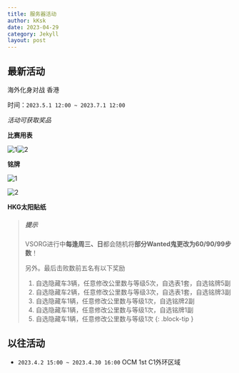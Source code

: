 ```yaml
---
title: 服务器活动
author: kKsk
date: 2023-04-29
category: Jekyll
layout: post
---
```


## 最新活动

海外化身对战 香港

时间：`2023.5.1 12:00 ~ 2023.7.1 12:00`

*活动可获取奖品*

**比赛用表**

![1](https://pic2.imgdb.cn/item/644ec1150d2dde5777830894.png)![2](https://pic2.imgdb.cn/item/644ec1150d2dde57778308a4.png)

**铭牌**

![1](https://pic2.imgdb.cn/item/644ec1150d2dde5777830854.png)

![2](https://pic2.imgdb.cn/item/644ec1150d2dde5777830880.png)

**HKG太阳贴纸**

> ##### 提示
> 
> VSORG进行中**每逢周三、日**都会随机将**部分Wanted鬼更改为60/90/99步数**！
> 
> 另外。最后击败数前五名有以下奖励  
> 1. 自选隐藏车3辆，任意修改公里数与等级5次，自选表1套，自选铭牌5副
> 2. 自选隐藏车2辆，任意修改公里数与等级3次，自选表1套，自选铭牌3副
> 3. 自选隐藏车1辆，任意修改公里数与等级1次，自选铭牌2副
> 4. 自选隐藏车1辆，任意修改公里数与等级1次，自选铭牌1副
> 5. 自选隐藏车1辆，任意修改公里数与等级1次
{: .block-tip }

## 以往活动

- `2023.4.2 15:00 ~ 2023.4.30 16:00`  OCM 1st C1外环区域